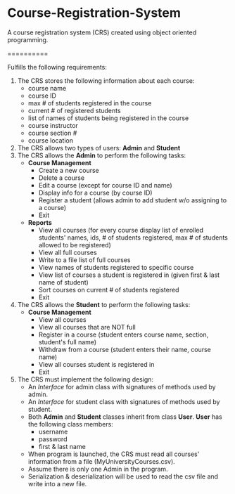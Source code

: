 # Course-Registration-System
A course registration system (CRS) created using object oriented programming.

==========

Fulfills the following requirements:
1) The CRS stores the following information about each course: 
      * course name
      * course ID
      * max # of students registered in the course
      * current # of registered students
      * list of names of students being registered in the course
      * course instructor
      * course section #
      * course location
2) The CRS allows two types of users: **Admin** and **Student**
3) The CRS allows the **Admin** to perform the following tasks: 
      * **Course Management**
          - Create a new course
          - Delete a course
          - Edit a course (except for course ID and name)
          - Display info for a course (by course ID)
          - Register a student (allows admin to add student w/o assigning to a course)
          - Exit
      * **Reports**
          - View all courses (for every course display list of enrolled students' names, ids, # of students registered, max # of students allowed to be registered)
          - View all full courses
          - Write to a file list of full courses
          - View names of students registered to specific course
          - View list of courses a student is registered in (given first & last name of student)
          - Sort courses on current # of students registered
          - Exit
4) The CRS allows the **Student** to perform the following tasks:
      * **Course Management**
          - View all courses
          - View all courses that are NOT full
          - Register in a course (student enters course name, section, student's full name)
          - Withdraw from a course (student enters their name, course name)
          - View all courses student is registered in
          - Exit
5) The CRS must implement the following design:
      * An *Interface* for admin class with signatures of methods used by admin.
      * An *Interface* for student class with signatures of methods used by student.
      * Both **Admin** and **Student** classes inherit from class **User**. 
        **User** has the following class members:
          - username
          - password
          - first & last name
      * When program is launched, the CRS must read all courses' information from a file (MyUniversityCourses.csv).
      * Assume there is only one Admin in the program.
      * Serialization & deserialization will be used to read the csv file and write into a new file. 
